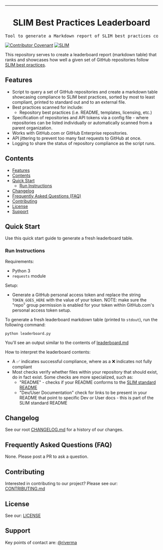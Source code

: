 <!-- Header block for project -->
<hr>

<div align="center">

<h1 align="center">SLIM Best Practices Leaderboard</h1>

</div>

<pre align="center">Tool to generate a Markdown report of SLIM best practices compliance.</pre>

<!-- Header block for project -->

[![Contributor Covenant](https://img.shields.io/badge/Contributor%20Covenant-2.1-4baaaa.svg)](code_of_conduct.md) [![SLIM](https://img.shields.io/badge/Best%20Practices%20from-SLIM-blue)](https://nasa-ammos.github.io/slim/)
<!-- ☝️ Add badges via: https://shields.io e.g. ![](https://img.shields.io/github/your_chosen_action/your_org/your_repo) ☝️ -->

This repository serves to create a leaderboard report (markdown table) that ranks and showcases how well a given set of GitHub repositories follow [SLIM best practices](https://nasa-ammos.github.io/slim/).

## Features

* Script to query a set of GitHub repositories and create a markdown table showcasing compliance to SLIM best practices, sorted by most to least compliant, printed to standard out and to an external file. 
* Best practices scanned for include:
  * Repository best practices (i.e. README, templates, licensing, etc.)
* Specification of repositories and API tokens via a config file - where repositories can be listed individually or automatically scanned from a parent organization.
* Works with GitHub.com or GitHub Enterprise repositories.
* API jittering to prevent too many fast requests to GitHub at once.
* Logging to share the status of repository compliance as the script runs.
  
## Contents

- [Features](#features)
- [Contents](#contents)
- [Quick Start](#quick-start)
  - [Run Instructions](#run-instructions)
- [Changelog](#changelog)
- [Frequently Asked Questions (FAQ)](#frequently-asked-questions-faq)
- [Contributing](#contributing)
- [License](#license)
- [Support](#support)

## Quick Start

Use this quick start guide to generate a fresh leaderboard table. 

### Run Instructions

Requirements: 
* Python 3
* `requests` module

Setup:
- Generate a GitHub personal access token and replace the string `TOKEN_GOES_HERE` with the value of your token. NOTE: make sure the "repo" group permission is enabled for your token within GitHub.com's personal access token setup.

To generate a fresh leaderboard markdown table (printed to `stdout`), run the following command:

```
python leaderboard.py
```

You'll see an output similar to the contents of [leaderboard.md](leaderboard.md)

How to interpret the leaderboard contents:
- A ✅ indicates successful compliance, where as a ❌ indicates not fully compliant
- Most checks verify whether files within your repository that should exist, do in fact exist. Some checks are more specialized, such as:
  - "README" - checks if your README conforms to the [SLIM standard README](https://nasa-ammos.github.io/slim/docs/guides/documentation/readme/)
  - "Dev/User Documentation" check for links to be present in your README that point to specific Dev or User docs - this is part of the SLIM standard README

## Changelog

See our root [CHANGELOG.md](../CHANGELOG.md) for a history of our changes.

## Frequently Asked Questions (FAQ)

None. Please post a PR to ask a question.

## Contributing

Interested in contributing to our project? Please see our: [CONTRIBUTING.md](../CONTRIBUTING.md)

## License

See our: [LICENSE](../LICENSE)

## Support

Key points of contact are: [@riverma](https://github.com/riverma)

